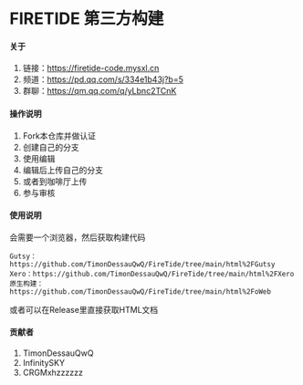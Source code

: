 # FIRETIDE 第三方构建

#### 关于

1.  链接：https://firetide-code.mysxl.cn
2.  频道：https://pd.qq.com/s/334e1b43j?b=5
3.  群聊：https://qm.qq.com/q/yLbnc2TCnK

#### 操作说明

1.  Fork本仓库并做认证
2.  创建自己的分支
3.  使用编辑
4.  编辑后上传自己的分支
5.  或者到咖啡厅上传
6.  参与审核

#### 使用说明

会需要一个浏览器，然后获取构建代码

    Gutsy：https://github.com/TimonDessauQwQ/FireTide/tree/main/html%2FGutsy
    Xero：https://github.com/TimonDessauQwQ/FireTide/tree/main/html%2FXero
    原生构建：https://github.com/TimonDessauQwQ/FireTide/tree/main/html%2FoWeb

或者可以在Release里直接获取HTML文档

#### 贡献者

1.  TimonDessauQwQ
2.  InfinitySKY
3.  CRGMxhzzzzzz
